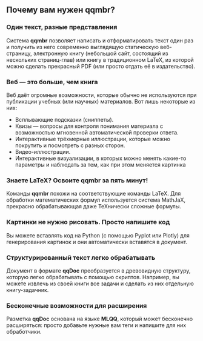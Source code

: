 ## Почему вам нужен qqmbr?
### Один текст, разные представления
Система **qqmbr** позволяет написать и отформатировать текст один раз и получить из него современно выглядящую статическую веб-страницу, электронную книгу (небольшой сайт, состоящий из нескольких страниц-глав) или книгу в традиционном LaTeX, из которой можно сделать прекрасный PDF (или просто отдать её в издательство).

### Веб — это больше, чем книга
Веб даёт огромные возможности, которые обычно не используются при публикации учебных (или научных) материалов. Вот лишь некоторые из них:

- Всплывающие подсказки (сниппеты).
- Квизы — вопросы для контроля понимания материала с возможностью мгновенной автоматической проверки ответа.
- Интерактивные трёхмерные иллюстрации, которые можно покрутить и посмотреть с разных сторон.
- Видео-иллюстрации.
- Интерактивные визуализации, в которых можно менять какие-то параметры и наблюдать за тем, как при этом меняется  картинка

### Знаете LaTeX? Освоите qqmbr за пять минут!
Команды **qqmbr** похожи на соответствующие команды LaTeX. Для обработки математических формул используется система MathJaX, прекрасно обрабатывающая даже TeXнически сложные формулы.

### Картинки не нужно рисовать. Просто напишите код
Вы можете вставлять код на Python (с помощью Pyplot или Plotly) для генерирования картинок и они автоматически вставятся в документ.

### Структурированный текст легко обрабатывать

Документ в формате **qqDoc** преобразуется в древовидную структуру, которую легко обрабатывать с помощью скриптов. Например, вы можете извлечь из своей книги все задачи и сделать из них отдельную книгу-задачник.

### Бесконечные возможности для расширения

Разметка **qqDoc** основана на языке **MLQQ**, который может бесконечно расширяться: просто добавьте нужные вам теги и напишите для них обработчики.
